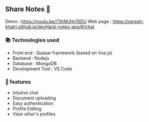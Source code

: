 <h2>Share Notes 🙌</h2>

Demo : https://youtu.be/73hNUHn15DU
Web page : https://naresh-khatri.github.io/devHack-notes-app/#/chat

<h3>📚 Technologies used</h3>
<ul>
<li>Front end            : Quasar framework (based on Vue.js)</li>
<li>Backend             : Nodejs</li>
<li>Database            : MongoDB</li>
<li>Development Tool    : VS Code</li>
</ul>

<h3>📜 features </h3>
<ul>
  <li> Intuitve chat </li>
  <li> Document uploading </li>
  <li> Easy authentication </li>
  <li> Profile Editing </li>
  <li> View other's profiles </li>
</ul>

